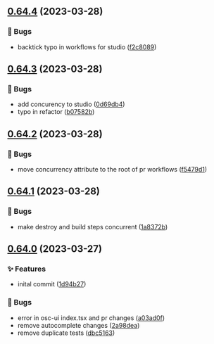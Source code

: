 ## [0.64.4](https://github.com/Open-Study-College/osc/compare/v0.64.3...v0.64.4) (2023-03-28)


### 🐛 Bugs

* backtick typo in workflows for studio ([f2c8089](https://github.com/Open-Study-College/osc/commit/f2c8089f40c966851f60a3732d60babfe3bd04ad))

## [0.64.3](https://github.com/Open-Study-College/osc/compare/v0.64.2...v0.64.3) (2023-03-28)


### 🐛 Bugs

* add concurency to studio ([0d69db4](https://github.com/Open-Study-College/osc/commit/0d69db43c11e55dfedf0b06fd2f726cdc2170ccf))
* typo in refactor ([b07582b](https://github.com/Open-Study-College/osc/commit/b07582ba64170cbe74c280442fb5aad4b871fbef))

## [0.64.2](https://github.com/Open-Study-College/osc/compare/v0.64.1...v0.64.2) (2023-03-28)


### 🐛 Bugs

* move concurrency attribute to the root of pr workflows ([f5479d1](https://github.com/Open-Study-College/osc/commit/f5479d1c591161879b375b8d1e576c81a0a0154f))

## [0.64.1](https://github.com/Open-Study-College/osc/compare/v0.64.0...v0.64.1) (2023-03-28)


### 🐛 Bugs

* make destroy and build steps concurrent ([1a8372b](https://github.com/Open-Study-College/osc/commit/1a8372b1ac542148b82781dc433d295dbc53d4e0))

## [0.64.0](https://github.com/Open-Study-College/osc/compare/v0.63.0...v0.64.0) (2023-03-27)


### ✨ Features

* inital commit ([1d94b27](https://github.com/Open-Study-College/osc/commit/1d94b27d1d54561e2cc910249fa15008e304fe9f))


### 🐛 Bugs

* error in osc-ui index.tsx and pr changes ([a03ad0f](https://github.com/Open-Study-College/osc/commit/a03ad0f1b0b8e40aa1cd41ce7f60fbc5e73e6adf))
* remove autocomplete changes ([2a98dea](https://github.com/Open-Study-College/osc/commit/2a98dea206d439476e7ccad07dbad8462053374c))
* remove duplicate tests ([dbc5163](https://github.com/Open-Study-College/osc/commit/dbc51634787659f233c201a171b8753884cddf0e))


